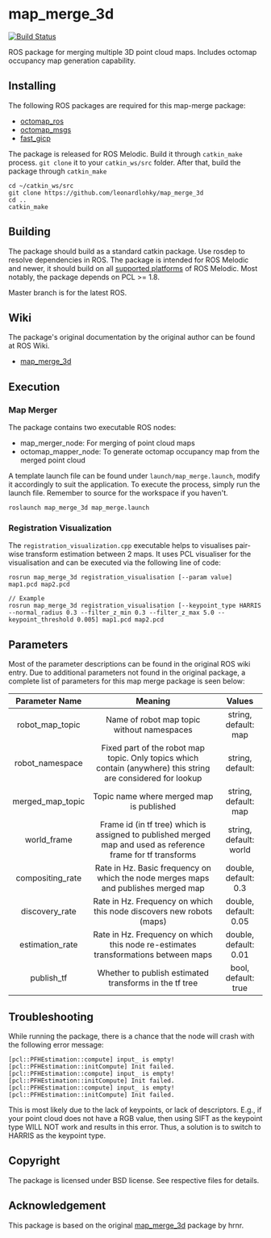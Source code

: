 # map_merge_3d

[![Build Status](http://build.ros.org/buildStatus/icon?job=Mdev__map_merge__ubuntu_bionic_amd64)](http://build.ros.org/job/Mdev__map_merge__ubuntu_bionic_amd64)

ROS package for merging multiple 3D point cloud maps. Includes octomap occupancy map generation capability.

## Installing
The following ROS packages are required for this map-merge package:
- [octomap_ros](https://github.com/OctoMap/octomap_ros)
- [octomap_msgs](https://github.com/OctoMap/octomap_msgs)
- [fast_gicp](https://github.com/SMRT-AIST/fast_gicp)

The package is released for ROS Melodic. Build it through `catkin_make` process. `git clone` it to your `catkin_ws/src` folder. After that, build the package through `catkin_make`
```
cd ~/catkin_ws/src
git clone https://github.com/leonardlohky/map_merge_3d
cd ..
catkin_make
```

## Building

The package should build as a standard catkin package. Use rosdep to resolve
dependencies in ROS. The package is intended for ROS Melodic and newer, it
should build on all [supported platforms](http://www.ros.org/reps/rep-0003.html#melodic-morenia-may-2018-may-2023)
of ROS Melodic. Most notably, the package depends on PCL >= 1.8.

Master branch is for the latest ROS.

## Wiki

The package's original documentation by the original author can be found at ROS Wiki.
* [map_merge_3d](http://wiki.ros.org/map_merge_3d)

## Execution

### Map Merger
The package contains two executable ROS nodes:
- map_merger_node: For merging of point cloud maps
- octomap_mapper_node: To generate octomap occupancy map from the merged point cloud

A template launch file can be found under `launch/map_merge.launch`, modify it accordingly to suit the application. To execute the process, simply
run the launch file. Remember to source for the workspace if you haven't.
```
roslaunch map_merge_3d map_merge.launch
```
### Registration Visualization
The `registration_visualization.cpp` executable helps to visualises pair-wise transform estimation between 2 maps. It uses PCL visualiser for the visualisation and can be executed via the following line of code:
```
rosrun map_merge_3d registration_visualisation [--param value] map1.pcd map2.pcd

// Example
rosrun map_merge_3d registration_visualisation [--keypoint_type HARRIS --normal_radius 0.3 --filter_z_min 0.3 --filter_z_max 5.0 --keypoint_threshold 0.005] map1.pcd map2.pcd 
```
## Parameters
Most of the parameter descriptions can be found in the original ROS wiki entry. Due to additional parameters not found in the original package, a complete list of parameters for this map merge package is seen below: <br>

|  Parameter Name |       Meaning     |    Values    |
|:---------------:|:-----------------:|:------------:|
| robot_map_topic | Name of robot map topic without namespaces | string, default: map | 
| robot_namespace | Fixed part of the robot map topic. Only topics which contain (anywhere) this string are considered for lookup | string, default: <empty string> | 
| merged_map_topic | Topic name where merged map is published | string, default: map | 
| world_frame | Frame id (in tf tree) which is assigned to published merged map and used as reference frame for tf transforms | string, default: world |
| compositing_rate | Rate in Hz. Basic frequency on which the node merges maps and publishes merged map | double, default: 0.3 |  
| discovery_rate | Rate in Hz. Frequency on which this node discovers new robots (maps) | double, default: 0.05 |  
| estimation_rate | Rate in Hz. Frequency on which this node re-estimates transformations between maps | double, default: 0.01 | 
| publish_tf | Whether to publish estimated transforms in the tf tree | bool, default: true |   

## Troubleshooting
While running the package, there is a chance that the node will crash with the following error message:
```
[pcl::PFHEstimation::compute] input_ is empty!
[pcl::PFHEstimation::initCompute] Init failed.
[pcl::PFHEstimation::compute] input_ is empty!
[pcl::PFHEstimation::initCompute] Init failed.
[pcl::PFHEstimation::compute] input_ is empty!
[pcl::PFHEstimation::initCompute] Init failed.
```
This is most likely due to the lack of keypoints, or lack of descriptors. E.g., if your point cloud does not have a RGB value, then using SIFT as the keypoint type WILL NOT work and results in this error. Thus, a solution is to switch to HARRIS as the keypoint type.

## Copyright

The package is licensed under BSD license. See respective files for details.

## Acknowledgement

This package is based on the original [map_merge_3d](https://github.com/hrnr/map-merge) package by hrnr.
